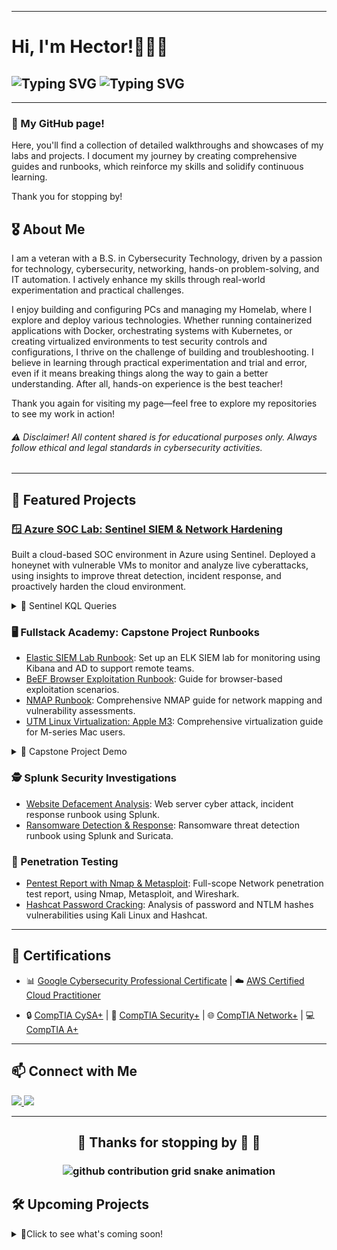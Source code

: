 
----

<h1> Hi, I'm Hector!🧑🏿‍💻</h1>

<h2 align="left">
    <img src="https://readme-typing-svg.herokuapp.com?font=Fira+Code+Medium&size=35&duration=3500&color=2A8BF7&repeat=false&random=false&width=445&lines=%22Hello%2C+World!%22;Welcome%2C" alt="Typing SVG" />

 <img src="https://readme-typing-svg.herokuapp.com?font=Fira+Code+Medium&size=35&duration=3500&pause=1000&color=2A8BF7&repeat=false&random=false&width=600&lines=+++++++++++++++++++++++++++++++++++;Checkout+my+projects.;Networking+Labs+%F0%9F%9B%9C;Cybersecurity+Portfolio%F0%9F%9B%A1%EF%B8%8F" alt="Typing SVG" />

</h2>

----

<h3>👋 My GitHub page!</h3>

<p> Here, you'll find a collection of detailed walkthroughs and showcases of my labs and projects. I document my journey by creating comprehensive guides and runbooks, which reinforce my skills and solidify continuous learning. </p>
<p> Thank you for stopping by! </p>


<h2>🎖️ About Me</h2>

<p> I am a veteran with a B.S. in Cybersecurity Technology, driven by a passion for technology, cybersecurity, networking, hands-on problem-solving, and IT automation. I actively enhance my skills through real-world experimentation and practical challenges. </p>

<p> I enjoy building and configuring PCs and managing my Homelab, where I explore and deploy various technologies. Whether running containerized applications with Docker, orchestrating systems with Kubernetes, or creating virtualized environments to test security controls and configurations, I thrive on the challenge of building and troubleshooting. I believe in learning through practical experimentation and trial and error, even if it means breaking things along the way to gain a better understanding. After all, hands-on experience is the best teacher! </p>
<p> Thank you again for visiting my page—feel free to explore my repositories to see my work in action! </p>

<h6>⚠️ Disclaimer! 
    All content shared is for educational purposes only. Always follow ethical and legal standards in cybersecurity activities. </h6>
    
---

<h2>🚀 Featured Projects</h2>

### 🪟[ Azure SOC Lab: Sentinel SIEM & Network Hardening](https://github.com/reyestech/Azure-Honeynet-and-Sentinel-Hardening-/tree/main)
Built a cloud-based SOC environment in Azure using Sentinel. Deployed a honeynet with vulnerable VMs to monitor and analyze live cyberattacks, using insights to improve threat detection, incident response, and proactively harden the cloud environment.

<details>
  <summary>📑 Sentinel KQL Queries</summary>
  <ul>
    <li><a href="https://github.com/reyestech/KQL-Queries-Sheet-For-Azure-Honeynet-trap/tree/main">KQL Query Guidelines</a></li>
  </ul>
</details>

### 🖥️ Fullstack Academy: Capstone Project Runbooks
- [Elastic SIEM Lab Runbook](https://github.com/reyestech/Elastic-SIEM-Lab-Runbook): Set up an ELK SIEM lab for monitoring using Kibana and AD to support remote teams.
- [BeEF Browser Exploitation Runbook](https://github.com/reyestech/BeEF-Browser-Exploitation-Framework-Runbook/blob/main/README.md): Guide for browser-based exploitation scenarios.
- [NMAP Runbook](https://github.com/reyestech/NMAP-Runbook):  Comprehensive NMAP guide for network mapping and vulnerability assessments.
- [UTM Linux Virtualization: Apple M3](https://github.com/reyestech/UTM-Virtual-Machines-for-M1-M2-Mac-Kali-Linux-Tutorial/tree/main): Comprehensive virtualization guide for M-series Mac users.

<details>
  <summary>🎥 Capstone Project Demo</summary>
  <a href="https://www.youtube.com/watch?v=j60MCJAZG3s">
    <img src="https://img.youtube.com/vi/j60MCJAZG3s/0.jpg" alt="YouTube Video" />
  </a>
</details>

### 🕵️ Splunk Security Investigations
- [Website Defacement Analysis](https://github.com/reyestech/Splunk-Web-Site-Defacement): Web server cyber attack, incident response runbook using Splunk.
- [Ransomware Detection & Response](https://github.com/reyestech/Splunk-Ransomware): Ransomware threat detection runbook using Splunk and Suricata.

### 🥷 Penetration Testing
- [Pentest Report with Nmap & Metasploit](https://github.com/reyestech/Nmap-Metasploit-Penetration-Testing-Report): Full-scope Network penetration test report, using Nmap, Metasploit, and Wireshark. 
- [Hashcat Password Cracking](https://github.com/reyestech/Hashcat/tree/main): Analysis of password and NTLM hashes vulnerabilities using Kali Linux and Hashcat.

---

<h2>📜 Certifications</h2>

- 📊 [Google Cybersecurity Professional Certificate](https://github.com/reyestech/Google-Cybersecurity-Professional-Certificate/tree/main) | ☁️ [AWS Certified Cloud Practitioner](https://github.com/reyestech/AWS-Certified-Cloud-Practitioner-Cert)

- 🔒 [CompTIA CySA+](https://github.com/reyestech/CySACert/blob/de4697c06c882f5b9bc2b1f60aecb32d2ea2ef20/README.md) | 🔑 [CompTIA Security+](https://github.com/reyestech/Comptia-Sec-Cert-Image/tree/main) | 🌐 [CompTIA Network+](https://github.com/reyestech/Network-) | 💻 [CompTIA A+](https://github.com/reyestech/ComptiA-_Cert/blob/main/README.md)

---

<h2>📫 Connect with Me</h2>

<a href="https://linkedin.com/in/reyestech">
  <img src="https://img.shields.io/badge/-LinkedIn-0072b1?&style=for-the-badge&logo=linkedin&logoColor=white" />
</a>

<a href="mailto:hmreyes809@gmail.com">
  <img src="https://img.shields.io/badge/Gmail-333333?style=for-the-badge&logo=gmail&logoColor=red" />
</a>


---

<h2 align="center">🐍 Thanks for stopping by 👋 🐍</h2>
<h3 align="center">
<picture>
  <source
    media="(prefers-color-scheme: dark)"
    srcset="https://raw.githubusercontent.com/platane/snk/output/github-contribution-grid-snake-dark.svg"
  />
  <source
    media="(prefers-color-scheme: light)"
    srcset="https://raw.githubusercontent.com/platane/snk/output/github-contribution-grid-snake.svg"
  />
  <img
    alt="github contribution grid snake animation"
    src="https://raw.githubusercontent.com/platane/snk/output/github-contribution-grid-snake.svg"
  />
  </h2>

  
<h2>🛠️ Upcoming Projects</h2>

<details>
  <summary>🔨Click to see what's coming soon!</summary>
  <ul>
    <li><b>Raspberry Pi 5: All-in-One Docker-based HomeLab with Pi-hole</b></li>
    <li><b>Portable Raspberry Pi VPN & Wireless Router</b></li>
  </ul>
</details>

